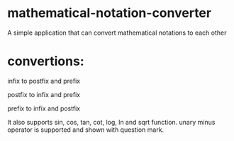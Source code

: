 # mathematical-notation-converter
A simple application that can convert mathematical notations to each other

# convertions:
infix to postfix and prefix


postfix to infix and prefix


prefix to infix and postfix 



It also supports sin, cos, tan, cot, log, ln and sqrt function.
unary minus operator is supported and shown with question mark.
